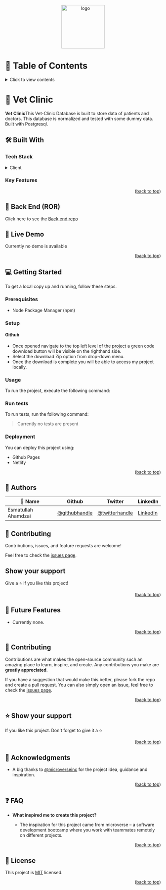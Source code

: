 <a name="readme-top"></a>


<div align="center">
  <img src="https://github.com/microverseinc/readme-template/blob/master/murple_logo.png" alt="logo" width="140"  height="auto" />
  <br/>
</div>

<!-- TABLE OF CONTENTS -->

# 📗 Table of Contents

<details>
  <summary>Click to view contents</summary>
  <ol>
    <li>
      <a href="#about-project">📖 About the Project</a>
        <ul>
          <li><a href="#video">📹 Video</a></li>
          <li>
            <a href="#built-with">🛠 Built With</a>
            <ul>
              <li><a href="#tech-stack">Tech Stack</a></li>
              <li><a href="#key-features">Key Features</a></li>
            </ul>
          </li>
          <li><a href="#live-demo">🚀 Live Demo</a></li>
        </ul>
    </li>
    <li>
      <a href="#getting-started">💻 Getting Started</a>
      <ul>
        <li><a href="#setup">Setup</a></li>
        <li><a href="#prerequisites">Prerequisites</a></li>
        <li><a href="#install">Install</a></li>
        <li><a href="#usage">Usage</a></li>
        <li><a href="#run-tests">Run tests</a></li>
        <li><a href="#deployment">Deployment</a></li>
      </ul>
    </li>
    <li><a href="#authors">👥 Authors</a></li>
    <li><a href="#future-features">🔭 Future Features</a></li>
    <li><a href="#contributing">🤝 Contributing</a></li>
    <li><a href="#support">⭐️ Show your support</a></li>
    <li><a href="#acknowledgements">🙏 Acknowledgements</a></li>
    <li><a href="#faq">❓ FAQ</a></li>
    <li><a href="#license">📝 License</a></li>
  </ol>
</details>

<!-- PROJECT DESCRIPTION -->

# 📖 Vet Clinic <a name="about-project"></a>

**Vet Clinic**This Vet-Clinic Database is built to store data of patients and doctors. This database is normalized and tested with some dummy data. Built with Postgresql. 

## 🛠 Built With <a name="built-with"></a>

### Tech Stack <a name="tech-stack"></a>


<details>
<summary>Client</summary>
  <ul>
    <li><a href="https://reactjs.org/">Postgresql</a></li>
  </ul>
</details>

<!-- Features -->

### Key Features <a name="key-features"></a>


<p align="right">(<a href="#readme-top">back to top</a>)</p>

## 🚀 Back End (ROR) <a name="live-demo"></a>

Click here to see the [Back end repo](https://github.com/AsimKhan2019/Hello_Back_End_ROR/tree/setup-api-rails)


<!-- LIVE DEMO -->

## 🚀 Live Demo <a name="live-demo"></a>

Currently no demo is available

<p align="right">(<a href="#readme-top">back to top</a>)</p>

<!-- GETTING STARTED -->

## 💻 Getting Started <a name="getting-started"></a>

To get a local copy up and running, follow these steps.

### Prerequisites

- Node Package Manager (npm)

### Setup

#### Github
- Once opened navigate to the top left level of the project a green code download button will be visible on the righthand side.
- Select the download Zip option from drop-down menu.
- Once the download is complete you will be able to access my project locally.

### Usage

To run the project, execute the following command:


### Run tests

To run tests, run the following command:

> Currently no tests are present

### Deployment

You can deploy this project using:

- Github Pages
- Netlify

<p align="right">(<a href="#readme-top">back to top</a>)</p>

<!-- AUTHORS -->

## 👥 Authors <a name="authors"></a>

| 👤 Name | Github | Twitter | LinkedIn |
|------|--------|---------|----------|
|Esmatullah Ahamdzai|[@githubhandle](https://github.com/eaesmat/)|[@twitterhandle](https://twitter.com/vtechbiz)|[LinkedIn](https://www.linkedin.com/in/ea_ahmadzai/)|

## 🤝 Contributing

Contributions, issues, and feature requests are welcome!

Feel free to check the [issues page](../../issues/).

## Show your support

Give a ⭐️ if you like this project!


<p align="right">(<a href="#readme-top">back to top</a>)</p>

<!-- FUTURE FEATURES -->

## 🔭 Future Features <a name="future-features"></a>

- Currently none.

<p align="right">(<a href="#readme-top">back to top</a>)</p>

<!-- CONTRIBUTING -->

## 🤝 Contributing <a name="contributing"></a>

Contributions are what makes the open-source community such an amazing place to learn, inspire, and create. Any contributions you make are **greatly appreciated**.

If you have a suggestion that would make this better, please fork the repo and create a pull request. You can also simply open an issue, feel free to check the [issues page](../../issues/).

<p align="right">(<a href="#readme-top">back to top</a>)</p>

<!-- SUPPORT -->

## ⭐️ Show your support <a name="support"></a>

If you like this project. Don't forget to give it a ⭐️

<p align="right">(<a href="#readme-top">back to top</a>)</p>

<!-- ACKNOWLEDGEMENTS -->

## 🙏 Acknowledgments <a name="acknowledgements"></a>

- A big thanks to [@microverseinc](https://github.com/microverseinc) for the project idea, guidance and inspiration.

<p align="right">(<a href="#readme-top">back to top</a>)</p>

<!-- FAQ  -->

## ❓ FAQ <a name="faq"></a>

- **What inspired me to create this project?**

  - The inspiration for this project came from microverse – a software development bootcamp where you work with teammates remotely on different projects.

<p align="right">(<a href="#readme-top">back to top</a>)</p>

<!-- LICENSE -->

## 📝 License <a name="license"></a>

This project is [MIT](./LICENSE) licensed.

<p align="right">(<a href="#readme-top">back to top</a>)</p>
